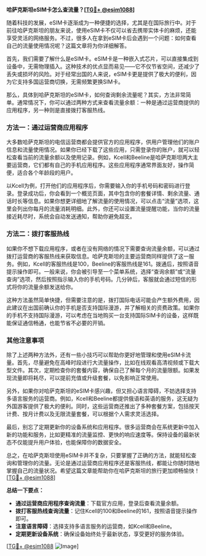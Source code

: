 **哈萨克斯坦eSIM卡怎么查流量？[[TG💪+ @esim1088](https://t.me/s/esim1088)]**

随着科技的发展，eSIM卡逐渐成为一种便捷的选择，尤其是在国际旅行中。对于前往哈萨克斯坦的朋友来说，使用eSIM卡不仅可以省去携带实体卡的麻烦，还能享受灵活的网络服务。不过，很多人在拿到eSIM卡后会遇到一个问题：如何查看自己的流量使用情况呢？这篇文章将为你详细解答。

首先，我们需要了解什么是eSIM卡。eSIM卡是一种嵌入式芯片，可以直接集成到设备中，无需物理插入。这种技术的优点显而易见——它不仅节省空间，还减少了丢失或损坏的风险。对于经常出国的人来说，eSIM卡更是提供了极大的便利，因为它支持多国运营商切换，无需频繁更换SIM卡。

那么，具体到哈萨克斯坦的eSIM卡，如何查询剩余流量呢？其实，方法非常简单。通常情况下，你可以通过两种方式来查看流量余额：一种是通过运营商提供的应用程序，另一种则是直接拨打客服热线。

### 方法一：通过运营商应用程序

大多数哈萨克斯坦的电信运营商都会提供官方的应用程序，供用户管理他们的账户信息和流量使用情况。如果你已经下载了这些应用，只需登录你的账户，就可以轻松查看当前的流量余额以及使用记录。例如，Kcell和Beeline是哈萨克斯坦两大主要运营商，它们都有自己的手机应用程序。这些应用程序通常界面友好，操作简便，适合各个年龄段的用户。

以Kcell为例，打开他们的应用程序后，你需要输入你的手机号码和密码进行登录。登录成功后，你会看到一个概览页面，其中包含你的套餐详情、剩余流量、通话时长等信息。如果你想更详细地了解流量的使用情况，可以点击“流量”选项，这里会列出你每月的流量消耗明细。此外，你还可以设置流量提醒功能，当你的流量接近耗尽时，系统会自动发送通知，帮助你避免超支。

### 方法二：拨打客服热线

如果你不想下载应用程序，或者在没有网络的情况下需要查询流量余额，可以通过拨打运营商的客服热线来获取信息。哈萨克斯坦的主要运营商同样提供了这一服务。例如，Kcell的客服热线是100，Beeline的客服热线是161。拨通后，按照语音提示操作即可。一般来说，你会被引导至一个菜单系统，选择“查询余额”或“流量查询”选项，然后按照指示输入你的手机号码。几分钟后，客服就会通过短信的形式将你的流量余额发送给你。

这种方法虽然简单快捷，但需要注意的是，拨打国际电话可能会产生额外费用，因此建议在出国前确认你的手机是否支持国际漫游，并了解相关的资费政策。如果你的手机不支持国际漫游，可以考虑在当地购买一台支持国际SIM卡的设备，这样既能保证通信畅通，也能节省不必要的开销。

### 其他注意事项

除了上述两种方法外，还有一些小技巧可以帮助你更好地管理和使用eSIM卡流量。首先，尽量避免在高峰时段进行大流量操作，比如在线观看高清视频或下载大型文件。其次，定期检查你的套餐内容，确保自己了解每个月的流量限额。如果发现流量即将耗尽，可以提前充值或升级套餐，以免影响正常使用。

另外，如果你对哈萨克斯坦的eSIM卡感兴趣，但又担心语言障碍，不妨选择支持多语言服务的运营商。例如，Kcell和Beeline都提供俄语和英语的服务，这无疑为外国游客提供了极大的便利。同时，这些运营商还推出了多种套餐方案，包括按天计费、按月计费以及无限流量套餐，可以根据个人需求灵活选择。

最后，别忘了定期更新你的设备系统和应用程序。很多运营商会在系统更新中加入新的功能和服务，比如更精准的流量监控、更快的响应速度等。保持设备的最新状态不仅能提升用户体验，也能保障你的数据安全。

总之，在哈萨克斯坦使用eSIM卡并不复杂，只要掌握了正确的方法，就能轻松查询和管理你的流量。无论是通过运营商应用程序还是客服热线，都能让你随时随地掌握自己的流量状况。希望这篇文章能帮助你在哈萨克斯坦的旅行更加顺畅愉快！[[TG💪+ @esim1088](https://t.me/s/esim1088)]

**总结一下要点：**
- **通过运营商应用程序查询流量**：下载官方应用，登录后查看流量余额。
- **拨打客服热线查询流量**：记住Kcell的100和Beeline的161，按照语音提示操作即可。
- **注意语言障碍**：选择支持多语言服务的运营商，如Kcell和Beeline。
- **定期更新设备系统**：确保设备始终处于最新状态，享受更好的服务体验。

[[TG💪+ @esim1088](https://t.me/s/esim1088) ![Image](https://i.postimg.cc/4NQfJmqS/Snipaste-2025-05-13-00-14-12.png)]